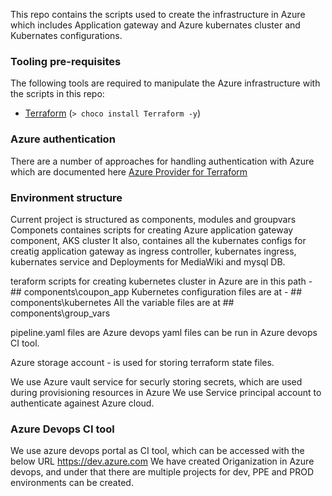 This repo contains the scripts used to create the infrastructure in Azure which includes
Application gateway and Azure kubernates cluster and Kubernates configurations.

### Tooling pre-requisites


The following tools are required to manipulate the Azure infrastructure with the
scripts in this repo:

* [Terraform](https://www.terraform.io/downloads.html) (`> choco install Terraform -y`)

### Azure authentication

There are a number of approaches for handling authentication with Azure which are
documented here [Azure Provider for Terraform](https://www.terraform.io/docs/providers/azurerm/index.html)

### Environment structure

Current project is structured as components, modules and groupvars
Componets containes scripts for creating Azure application gateway component, AKS cluster
It also, containes all the kubernates configs for creatig application gateway as ingress controller, kubernates ingress,  kubernates service and Deployments for MediaWiki and mysql DB.

teraform scripts for creating kubernetes cluster in Azure are in this path - ## components\coupon_app
Kubernetes configuration files are at - ## components\kubernetes
All the variable files are at ## components\group_vars

pipeline.yaml files are Azure devops yaml files can be run in Azure devops CI tool. 

Azure storage account  - is used for storing terraform state files.

We use Azure vault service for securly storing secrets, which are used during provisioning resources in Azure
We use Service principal account to authenticate againest Azure cloud.


### Azure Devops CI tool

We use azure devops portal as CI tool, which can be accessed with the below URL
https://dev.azure.com
We have created Origanization in Azure devops, and under that there are multiple projects for dev, PPE and PROD environments can be created.
